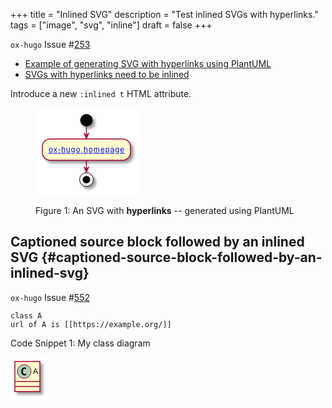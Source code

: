+++
title = "Inlined SVG"
description = "Test inlined SVGs with hyperlinks."
tags = ["image", "svg", "inline"]
draft = false
+++

`ox-hugo` Issue #[253](https://github.com/kaushalmodi/ox-hugo/issues/253)

-   [Example of generating SVG with hyperlinks using PlantUML](http://plantuml.com/svg)
-   [SVGs with hyperlinks need to be inlined](https://alligator.io/svg/hyperlinks-svg/)

Introduce a new `:inlined t` HTML attribute.

<figure>
<svg
xmlns="http://www.w3.org/2000/svg"
xmlns:xlink="http://www.w3.org/1999/xlink"
contentScriptType="application/ecmascript" contentStyleType="text/css"
height="142px" preserveAspectRatio="none"
style="width:169px;height:142px;background:#FFFFFF;" version="1.1"
viewBox="0 0 169 142" width="169px" zoomAndPan="magnify"><defs><filter
height="300%" id="fuuvga0hq4qb7" width="300%" x="-1"
y="-1"><feGaussianBlur result="blurOut"
stdDeviation="2.0"/><feColorMatrix in="blurOut" result="blurOut2"
type="matrix" values="0 0 0 0 0 0 0 0 0 0 0 0 0 0 0 0 0 0 .4
0"/><feOffset dx="4.0" dy="4.0" in="blurOut2"
result="blurOut3"/><feBlend in="SourceGraphic" in2="blurOut3"
mode="normal"/></filter></defs><g><ellipse cx="81.5" cy="20"
fill="#000000" filter="url(#fuuvga0hq4qb7)" rx="10" ry="10"
style="stroke:none;stroke-width:1.0;"/><rect fill="#FEFECE"
filter="url(#fuuvga0hq4qb7)" height="33.9688" rx="12.5" ry="12.5"
style="stroke:#A80036;stroke-width:1.5;" width="141" x="11" y="50"/><a
href="https://ox-hugo.scripter.co/" target="_parent"
title="https://ox-hugo.scripter.co/" xlink:actuate="onRequest"
xlink:href="https://ox-hugo.scripter.co/" xlink:show="new"
xlink:title="https://ox-hugo.scripter.co/" xlink:type="simple"><text
fill="#0000FF" font-family="sans-serif" font-size="12"
lengthAdjust="spacing" text-decoration="underline" textLength="121"
x="21" y="71.1387">ox-hugo homepage</text></a><ellipse cx="81.5"
cy="114.9688" fill="#FFFFFF" filter="url(#fuuvga0hq4qb7)" rx="11"
ry="11" style="stroke:#000000;stroke-width:1.0;"/><ellipse cx="81.5"
cy="114.9688" fill="#000000" rx="6" ry="6"
style="stroke:#7F7F7F;stroke-width:1.0;"/><line
style="stroke:#A80036;stroke-width:1.5;" x1="81.5" x2="81.5" y1="30"
y2="50"/><polygon fill="#A80036"
points="77.5,40,81.5,50,85.5,40,81.5,44"
style="stroke:#A80036;stroke-width:1.0;"/><line
style="stroke:#A80036;stroke-width:1.5;" x1="81.5" x2="81.5"
y1="83.9688" y2="103.9688"/><polygon fill="#A80036"
points="77.5,93.9688,81.5,103.9688,85.5,93.9688,81.5,97.9688"
style="stroke:#A80036;stroke-width:1.0;"/></g></svg>
<figcaption>

  <span class="figure-number">Figure 1: </span>An SVG with **hyperlinks** -- generated using PlantUML
</figcaption>
</figure>


## Captioned source block followed by an inlined SVG {#captioned-source-block-followed-by-an-inlined-svg}

`ox-hugo` Issue #[552](https://github.com/kaushalmodi/ox-hugo/issues/552)

```plantuml
class A
url of A is [[https://example.org/]]
```

<div class="src-block-caption">
  <span class="src-block-number">Code Snippet 1</span>:
  My class diagram
</div>

<svg
xmlns="http://www.w3.org/2000/svg"
xmlns:xlink="http://www.w3.org/1999/xlink"
contentScriptType="application/ecmascript" contentStyleType="text/css"
height="69px" preserveAspectRatio="none"
style="width:61px;height:69px;background:#FFFFFF;" version="1.1"
viewBox="0 0 61 69" width="61px" zoomAndPan="magnify"><defs><filter
height="300%" id="f492as0tkgyr4" width="300%" x="-1"
y="-1"><feGaussianBlur result="blurOut"
stdDeviation="2.0"/><feColorMatrix in="blurOut" result="blurOut2"
type="matrix" values="0 0 0 0 0 0 0 0 0 0 0 0 0 0 0 0 0 0 .4
0"/><feOffset dx="4.0" dy="4.0" in="blurOut2"
result="blurOut3"/><feBlend in="SourceGraphic" in2="blurOut3"
mode="normal"/></filter></defs><g><a href="https://example.org/" target="_top"
title="https://example.org/" xlink:actuate="onRequest"
xlink:href="https://example.org/" xlink:show="new"
xlink:title="https://example.org/" xlink:type="simple"><rect
codeLine="1" fill="#FEFECE" filter="url(#f492as0tkgyr4)" height="48"
id="A" style="stroke:#A80036;stroke-width:1.5;" width="40" x="7"
y="7"/><ellipse cx="22" cy="23" fill="#ADD1B2" rx="11" ry="11"
style="stroke:#A80036;stroke-width:1.0;"/><path d="M24.9688,28.6406
Q24.3906,28.9375 23.75,29.0781 Q23.1094,29.2344 22.4063,29.2344
Q19.9063,29.2344 18.5781,27.5938 Q17.2656,25.9375 17.2656,22.8125
Q17.2656,19.6875 18.5781,18.0313 Q19.9063,16.375 22.4063,16.375
Q23.1094,16.375 23.75,16.5313 Q24.4063,16.6875 24.9688,16.9844
L24.9688,19.7031 Q24.3438,19.125 23.75,18.8594 Q23.1563,18.5781
22.5313,18.5781 Q21.1875,18.5781 20.5,19.6563 Q19.8125,20.7188
19.8125,22.8125 Q19.8125,24.9063 20.5,25.9844 Q21.1875,27.0469
22.5313,27.0469 Q23.1563,27.0469 23.75,26.7813 Q24.3438,26.5
24.9688,25.9219 L24.9688,28.6406 Z " fill="#000000"/><text
fill="#000000" font-family="sans-serif" font-size="12"
lengthAdjust="spacing" textLength="8" x="36" y="27.1543">A</text><line
style="stroke:#A80036;stroke-width:1.5;" x1="8" x2="46" y1="39"
y2="39"/><line style="stroke:#A80036;stroke-width:1.5;" x1="8" x2="46"
y1="47" y2="47"/></a></g></svg>
